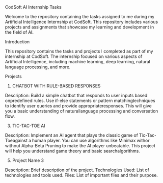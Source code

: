 CodSoft AI Internship Tasks

Welcome to the repository containing the tasks assigned to me during my Artificial Intelligence Internship at CodSoft. 
This repository includes various projects and assignments that showcase my learning and development in the field of AI.

Introduction

This repository contains the tasks and projects I completed as part of my internship at CodSoft. 
The internship focused on various aspects of Artificial Intelligence, including machine learning, deep learning, natural language processing, and more.

Projects
1. CHATBOT WITH RULE-BASED RESPONSES

Description: Build a simple chatbot that responds to user inputs based onpredefined rules.
             Use if-else statements or pattern matchingtechniques to identify user queries and provide appropriateresponses.
             This will give you a basic understanding of naturallanguage processing and conversation flow.

3. TIC-TAC-TOE AI

Description: Implement an AI agent that plays the classic game of Tic-Tac-Toeagainst a human player.
              You can use algorithms like Minimax withor without Alpha-Beta Pruning to make the AI player unbeatable.
              This project will help you understand game theory and basic searchalgorithms.

5. Project Name 3

Description: Brief description of the project.
Technologies Used: List of technologies and tools used.
Files: List of important files and their purpose.
